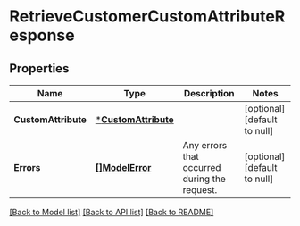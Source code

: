 # RetrieveCustomerCustomAttributeResponse

## Properties

 Name                | Type                                       | Description                                  | Notes                        
---------------------|--------------------------------------------|----------------------------------------------|------------------------------
 **CustomAttribute** | [***CustomAttribute**](CustomAttribute.md) |                                              | [optional] [default to null] 
 **Errors**          | [**[]ModelError**](Error.md)               | Any errors that occurred during the request. | [optional] [default to null] 

[[Back to Model list]](../README.md#documentation-for-models) [[Back to API list]](../README.md#documentation-for-api-endpoints) [[Back to README]](../README.md)

